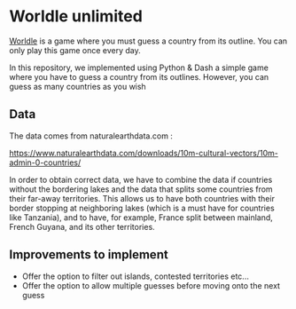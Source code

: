 # Worldle unlimited

[Worldle](https://worldle.teuteuf.fr/) is a game where you must guess a country from its outline. You can only play this game once every day.

In this repository, we implemented using Python & Dash a simple game where you have to guess a country from its outlines. However, you can guess as many countries as you wish

## Data

The data comes from naturalearthdata.com : 

https://www.naturalearthdata.com/downloads/10m-cultural-vectors/10m-admin-0-countries/

In order to obtain correct data, we have to combine the data if countries without the bordering lakes and the data that splits some countries from their far-away territories. This allows us to have both countries with their border stopping at neighboring lakes (which is a must have for countries like Tanzania), and to have, for example, France split between mainland, French Guyana, and its other territories.

## Improvements to implement

- Offer the option to filter out islands, contested territories etc...
- Offer the option to allow multiple guesses before moving onto the next guess